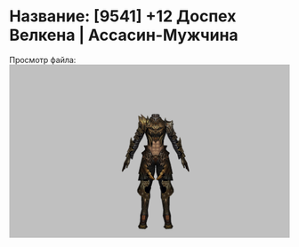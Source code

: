 # Название: [9541] +12 Доспех Велкена | Ассасин-Мужчина

Просмотр файла:
![p060021.png](p060021.png)
